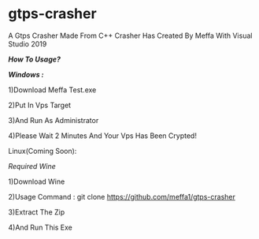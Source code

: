 # gtps-crasher
A Gtps Crasher Made From C++ 
Crasher Has Created By Meffa With Visual Studio 2019

***How To Usage?***

***Windows :***

1)Download Meffa Test.exe

2)Put In Vps Target

3)And Run As Administrator

4)Please Wait 2 Minutes And Your Vps Has Been Crypted!

Linux(Coming Soon):

*Required Wine*

1)Download Wine

2)Usage Command : git clone https://github.com/meffa1/gtps-crasher

3)Extract The Zip

4)And Run This Exe

